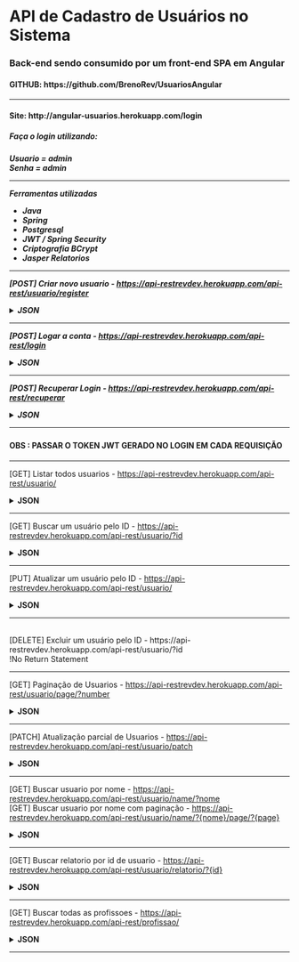 # API de Cadastro de Usuários no Sistema
<h3> Back-end sendo consumido por um front-end SPA em Angular </h3>
<h4>GITHUB: https://github.com/BrenoRev/UsuariosAngular</h4>
<hr>
<h4>Site: http://angular-usuarios.herokuapp.com/login</h4>
<h5> Faça o login utilizando:
<h5> Usuario = admin <br> Senha = admin
<hr>

 <p>Ferramentas utilizadas</p>
        <ul>
  <li>Java</li>
  <li>Spring</li>
  <li>Postgresql</li>
  <li>JWT / Spring Security</li>
  <li>Criptografia BCrypt</li>
  <li>Jasper Relatorios</li>
        </ul>
        <hr>

[POST] Criar novo usuario - https://api-restrevdev.herokuapp.com/api-rest/usuario/register
<details>
    <summary><b>JSON</b></summary>
 
![Registro](https://user-images.githubusercontent.com/84048306/142333670-3e7786ff-cecb-4890-8762-934b8567cce4.png)

  <br>
 
 </details>

 <hr>
 
[POST] Logar a conta - https://api-restrevdev.herokuapp.com/api-rest/login
<details>
    <summary><b>JSON</b></summary>
 
![image](https://user-images.githubusercontent.com/84048306/142333767-2069e295-c095-49fc-a2e0-a84617fd8e83.png)
 
 </details>
    <hr>
    
  [POST] Recuperar Login - https://api-restrevdev.herokuapp.com/api-rest/recuperar
 <details>
    <br>
    <summary><b>JSON</b></summary>
 
 ![image](https://user-images.githubusercontent.com/84048306/142336503-5e625a69-22f5-4e0c-8aa2-4818be5fc419.png)

 </details>
 <hr>
 <h4> OBS : PASSAR O TOKEN JWT GERADO NO LOGIN EM CADA REQUISIÇÃO </h4>
  <hr>

[GET] Listar todos usuarios -  https://api-restrevdev.herokuapp.com/api-rest/usuario/

<details>
   <br>
    <summary><b>JSON</b></summary>
 
![image](https://user-images.githubusercontent.com/84048306/142333914-c6901516-4cdc-4723-9824-e0e9c5e52a50.png)
 
 </details>
 <hr>
 
[GET] Buscar um usuário pelo ID - https://api-restrevdev.herokuapp.com/api-rest/usuario/?id
<details>
    <br>
    <summary><b>JSON</b></summary>
 
![image](https://user-images.githubusercontent.com/84048306/142333981-8c7f468c-3df8-4439-9205-0387b2bfebe7.png)
 
 </details>
 <hr>
 
[PUT] Atualizar um usuário pelo ID - https://api-restrevdev.herokuapp.com/api-rest/usuario/
 <details>
    <br>
    <summary><b>JSON</b></summary>

 ![image](https://user-images.githubusercontent.com/84048306/142334509-fa65a519-2088-456e-abbe-7e3f918ec431.png)

 
 </details>
 <hr>
 <br>
[DELETE] Excluir um usuário pelo ID - https://api-restrevdev.herokuapp.com/api-rest/usuario/?id
<br>
!No Return Statement
<hr>

[GET] Paginação de Usuarios - https://api-restrevdev.herokuapp.com/api-rest/usuario/page/?number
 <details>
    <br>
    <summary><b>JSON</b></summary>

 ![image](https://user-images.githubusercontent.com/84048306/142334749-8fa929f5-1d77-45c1-8670-e049aaa16181.png)
 
 </details>
 <hr>
 
 [PATCH] Atualização parcial de Usuarios - https://api-restrevdev.herokuapp.com/api-rest/usuario/patch
 <details>
    <br>
    <summary><b>JSON</b></summary>

 ![image](https://user-images.githubusercontent.com/84048306/142335326-334c5e14-1171-4695-b73a-2d9808c81f67.png)
 
 </details>
 <hr>
 
  [GET] Buscar usuario por nome - https://api-restrevdev.herokuapp.com/api-rest/usuario/name/?nome
  <br>
  [GET] Buscar usuario por nome com paginação - https://api-restrevdev.herokuapp.com/api-rest/usuario/name/?{nome}/page/?{page}
 <details>
    <br>
    <summary><b>JSON</b></summary>

 ![image](https://user-images.githubusercontent.com/84048306/142335660-9d3a093a-1fb9-4791-a1da-369f6ff05641.png)

 
 </details>
 <hr>
 
   [GET] Buscar relatorio por id de usuario - https://api-restrevdev.herokuapp.com/api-rest/usuario/relatorio/?{id}
 
 <details>
    <br>
    <summary><b>JSON</b></summary>
 <h4>UM PDF</h4>
 
![image](https://user-images.githubusercontent.com/84048306/142335803-663009a7-c14b-44d8-80c1-d1209b4d4118.png)
 
  ->
 
 ![image](https://user-images.githubusercontent.com/84048306/142335897-2bade8c9-cb1d-4deb-8d0f-1111fda9bf29.png)

 </details>
 <hr>
 
   [GET] Buscar todas as profissoes - https://api-restrevdev.herokuapp.com/api-rest/profissao/
 <details>
    <br>
    <summary><b>JSON</b></summary>
 
  ![image](https://user-images.githubusercontent.com/84048306/142336349-fa502f17-d908-48c2-932f-05542363edf8.png)

 </details>
 <hr>
 
